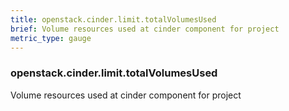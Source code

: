 ```yaml
---
title: openstack.cinder.limit.totalVolumesUsed
brief: Volume resources used at cinder component for project
metric_type: gauge
---
```

### openstack.cinder.limit.totalVolumesUsed

Volume resources used at cinder component for project